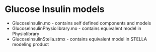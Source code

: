 # Glucose Insulin models
  - GlucoseInsulin.mo - contains self defined components and models 
  - GlucoseInsulinPhysiolibrary.mo - contains equivalent model in Physiolibrary
  - GlucoseInsulinStella.stmx - contains equivalent model in STELLA modeling product